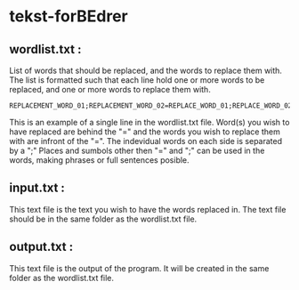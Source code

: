 # tekst-forBEdrer

## **wordlist.txt** :

  List of words that should be replaced, and the words to replace them with.
  The list is formatted such that each line hold one or more words to be replaced, and one or more words to replace them with.
  
    REPLACEMENT_WORD_01;REPLACEMENT_WORD_02=REPLACE_WORD_01;REPLACE_WORD_02
  
  This is an example of a single line in the wordlist.txt file. Word(s) you wish to have replaced are behind the "=" 
  and the words you wish to replace them with are infront of the "=". The indevidual words on each side is separated by a ";"
  Places and sumbols other then "=" and ";" can be used in the words, making phrases or full sentences posible.

## input.txt :

  This text file is the text you wish to have the words replaced in. The text file should be in the same folder as the wordlist.txt file.

## output.txt :

  This text file is the output of the program. It will be created in the same folder as the wordlist.txt file.